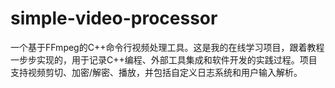 # simple-video-processor
一个基于FFmpeg的C++命令行视频处理工具。这是我的在线学习项目，跟着教程一步步实现的，用于记录C++编程、外部工具集成和软件开发的实践过程。项目支持视频剪切、加密/解密、播放，并包括自定义日志系统和用户输入解析。
